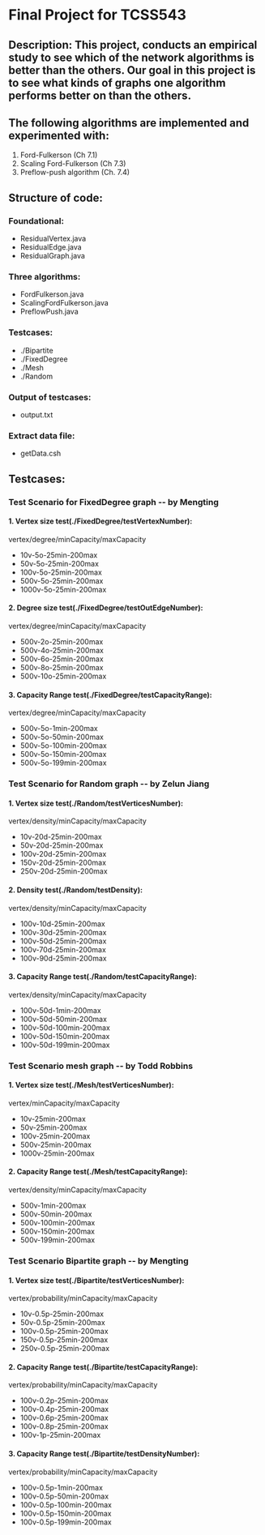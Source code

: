 # Final Project for TCSS543
## Description: This project, conducts an empirical study to see which of the network algorithms is better than the others. Our goal in this project is to see what kinds of graphs one algorithm performs better on than the others. 

## The following algorithms are implemented and experimented with: 
1. Ford-Fulkerson (Ch 7.1) 
2. Scaling Ford-Fulkerson (Ch 7.3)
3. Preflow-push algorithm (Ch. 7.4)

## Structure of code:
### Foundational:
- ResidualVertex.java
- ResidualEdge.java
- ResidualGraph.java

### Three algorithms:
- FordFulkerson.java
- ScalingFordFulkerson.java
- PreflowPush.java

### Testcases:
- ./Bipartite
- ./FixedDegree
- ./Mesh
- ./Random

### Output of testcases:
- output.txt

### Extract data file: 
- getData.csh

## Testcases:
### Test Scenario for FixedDegree graph  -- by Mengting
#### 1. Vertex size test(./FixedDegree/testVertexNumber):
vertex/degree/minCapacity/maxCapacity
- 10v-5o-25min-200max
- 50v-5o-25min-200max
- 100v-5o-25min-200max
- 500v-5o-25min-200max
- 1000v-5o-25min-200max



#### 2. Degree size test(./FixedDegree/testOutEdgeNumber):
vertex/degree/minCapacity/maxCapacity
- 500v-2o-25min-200max
- 500v-4o-25min-200max
- 500v-6o-25min-200max
- 500v-8o-25min-200max
- 500v-10o-25min-200max

#### 3. Capacity Range test(./FixedDegree/testCapacityRange):
vertex/degree/minCapacity/maxCapacity
- 500v-5o-1min-200max
- 500v-5o-50min-200max
- 500v-5o-100min-200max
- 500v-5o-150min-200max
- 500v-5o-199min-200max


### Test Scenario for Random graph  -- by Zelun Jiang
#### 1. Vertex size test(./Random/testVerticesNumber):
vertex/density/minCapacity/maxCapacity
- 10v-20d-25min-200max
- 50v-20d-25min-200max
- 100v-20d-25min-200max
- 150v-20d-25min-200max
- 250v-20d-25min-200max


#### 2. Density test(./Random/testDensity):
vertex/density/minCapacity/maxCapacity
- 100v-10d-25min-200max
- 100v-30d-25min-200max
- 100v-50d-25min-200max
- 100v-70d-25min-200max
- 100v-90d-25min-200max


#### 3. Capacity Range test(./Random/testCapacityRange):
vertex/density/minCapacity/maxCapacity
- 100v-50d-1min-200max
- 100v-50d-50min-200max
- 100v-50d-100min-200max
- 100v-50d-150min-200max
- 100v-50d-199min-200max


### Test Scenario mesh graph  -- by Todd Robbins
#### 1. Vertex size test(./Mesh/testVerticesNumber):
vertex/minCapacity/maxCapacity
- 10v-25min-200max
- 50v-25min-200max
- 100v-25min-200max
- 500v-25min-200max
- 1000v-25min-200max

#### 2. Capacity Range test(./Mesh/testCapacityRange):
vertex/density/minCapacity/maxCapacity
- 500v-1min-200max
- 500v-50min-200max
- 500v-100min-200max
- 500v-150min-200max
- 500v-199min-200max

### Test Scenario Bipartite  graph  -- by Mengting
#### 1. Vertex size test(./Bipartite/testVerticesNumber):
vertex/probability/minCapacity/maxCapacity
- 10v-0.5p-25min-200max
- 50v-0.5p-25min-200max
- 100v-0.5p-25min-200max
- 150v-0.5p-25min-200max
- 250v-0.5p-25min-200max


#### 2. Capacity Range test(./Bipartite/testCapacityRange):
vertex/probability/minCapacity/maxCapacity
- 100v-0.2p-25min-200max
- 100v-0.4p-25min-200max
- 100v-0.6p-25min-200max
- 100v-0.8p-25min-200max
- 100v-1p-25min-200max

#### 3. Capacity Range test(./Bipartite/testDensityNumber):
vertex/probability/minCapacity/maxCapacity
- 100v-0.5p-1min-200max
- 100v-0.5p-50min-200max
- 100v-0.5p-100min-200max
- 100v-0.5p-150min-200max
- 100v-0.5p-199min-200max

